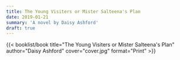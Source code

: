 ```yaml
---
title: The Young Visiters or Mister Salteena's Plan
date: 2019-01-21
summary: 'A novel by Daisy Ashford'
draft: true
---
```


{{< booklist/book
title="The Young Visiters or Mister Salteena's Plan"
author="Daisy Ashford"
cover="cover.jpg"
format="Print" >}}
